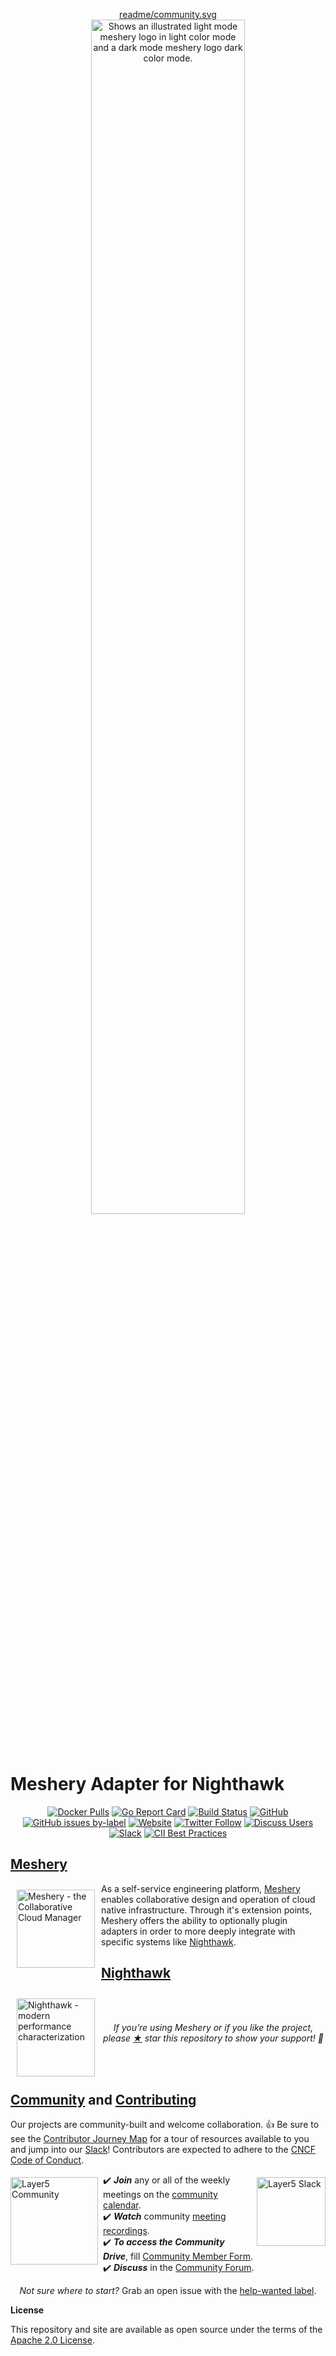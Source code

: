 <p style="text-align:center;" align="center">
  <a href="https://layer5.io/meshery">
    <picture align="center">
      <source media="(prefers-color-scheme: dark)" srcset="https://raw.githubusercontent.com/meshery/meshery-nighthawk/master/img/readme/meshery-logo-dark-text-side.svg"  width="70%" align="center" style="margin-bottom:20px;">readme/community.svg
      <source media="(prefers-color-scheme: light)" srcset="https://raw.githubusercontent.com/meshery/meshery-nighthawk/master/img/readme/meshery-logo-light-text-side.svg" width="70%" align="center" style="margin-bottom:20px;">
      <img alt="Shows an illustrated light mode meshery logo in light color mode and a dark mode meshery logo dark color mode." src="https://raw.githubusercontent.com/meshery/meshery-nighthawk/master/img/readme/meshery-logo-light-text-side.svg" width="70%" align="center" style="margin-bottom:20px;">
    </picture>
  </a><br /><br />
</p>
 
# Meshery Adapter for Nighthawk
<div align="center">

[![Docker Pulls](https://img.shields.io/docker/pulls/layer5/meshery-nighthawk.svg)](https://hub.docker.com/r/layer5/meshery-nighthawk)
[![Go Report Card](https://goreportcard.com/badge/github.com/meshery/meshery-nighthawk)](https://goreportcard.com/report/github.com/meshery/meshery-nighthawk)
[![Build Status](https://img.shields.io/github/actions/workflow/status/meshery/meshery-nighthawk/multi-platform.yml?branch=master)](https://github.com/meshery/meshery-nighthawk/actions)
[![GitHub](https://img.shields.io/github/license/meshery/meshery-nighthawk.svg)](LICENSE)
[![GitHub issues by-label](https://img.shields.io/github/issues/meshery/meshery-nighthawk/help%20wanted.svg)](https://github.com/meshery/meshery-nighthawk/issues?q=is%3Aopen+is%3Aissue+label%3A"help+wanted")
[![Website](https://img.shields.io/website/https/layer5.io/meshery.svg)](https://layer5.io/meshery/)
[![Twitter Follow](https://img.shields.io/twitter/follow/layer5.svg?label=Follow&style=social)](https://twitter.com/intent/follow?screen_name=mesheryio)
[![Discuss Users](https://img.shields.io/discourse/users?server=https%3A%2F%2Fdiscuss.layer5.io)](https://discuss.layer5.io)
[![Slack](https://img.shields.io/badge/Slack-@layer5.svg?logo=slack)](http://slack.layer5.io)
[![CII Best Practices](https://bestpractices.coreinfrastructure.org/projects/3564/badge)](https://bestpractices.coreinfrastructure.org/projects/3564)

</div>

<p style="clear:both;">
<h2><a href="https://layer5.io/meshery">Meshery</a></h2>
<a href="https://meshery.io"><img src="img/readme/meshery-logo-light-text-tag.svg"
style="margin:10px;" width="125px" 
alt="Meshery - the Collaborative Cloud Manager" align="left" /></a>
As a self-service engineering platform, <a href="https://meshery.io">Meshery</a> enables collaborative design and operation of cloud native infrastructure. Through it's extension points, Meshery offers the ability to optionally plugin adapters in order to more deeply integrate with specific systems like <a href="https://getnighthawk.dev">Nighthawk</a>.

<h2><a href="https://layer5.io/meshery">Nighthawk</a></h2>
<a href="https://getnighthawk.io"><img src="img/readme/nighthawk-full.svg"
style="margin:10px;" width="125px" 
alt="Nighthawk - modern performance characterization" align="left" /></a>
<br /><br /><p align="center"><i>If you’re using Meshery or if you like the project, please <a href="https://github.com/meshery/meshery/stargazers">★</a> star this repository to show your support! 🤩</i></p>
</p>



<p style="clear:both;">
<h2><a name="contributing"></a><a name="community"></a> <a href="https://slack.meshery.io">Community</a> and <a href="https://docs.meshery.io/project/contributing">Contributing</a></h2>
Our projects are community-built and welcome collaboration. 👍 Be sure to see the <a href="https://layer5.io/community/newcomers">Contributor Journey Map</a> for a tour of resources available to you and jump into our <a href="https://slack.meshery.io">Slack</a>! Contributors are expected to adhere to the <a href="https://github.com/cncf/foundation/blob/master/code-of-conduct.md">CNCF Code of Conduct</a>.

<a href="https://slack.meshery.io"><img alt="Layer5 Slack" src="img/readme/slack-128.png" style="margin-left:10px;padding-top:5px;" width="110px" align="right" /></a>

<a href="https://layer5.io/community"><img alt="Layer5 Community" src="img/readme/community.svg" style="margin-right:8px;padding-top:5px;" width="140px" align="left" /></a>

<p>
✔️ <em><strong>Join</strong></em> any or all of the weekly meetings on the <a href="https://meshery.io/calendar">community calendar</a>.<br />
✔️ <em><strong>Watch</strong></em> community <a href="https://www.youtube.com/channel/UCFL1af7_wdnhHXL1InzaMvA?sub_confirmation=1">meeting recordings</a>.<br />
✔️ <em><strong>To access the Community Drive</strong></em>, fill <a href="https://layer5.io/newcomer">Community Member Form</a>.<br />
✔️ <em><strong>Discuss</strong></em> in the <a href="https://discuss.layer5.io">Community Forum</a>.<br />
</p>
<p align="center">
<i>Not sure where to start?</i> Grab an open issue with the <a href="https://github.com/issues?q=is%3Aopen+is%3Aissue+archived%3Afalse+org%3Ameshery+org%3Ameshery+org%3Aservice-mesh-performance+org%3Aservice-mesh-patterns+org%3Alayer5labs+label%3A%22help+wanted%22+">help-wanted label</a>.
</p>

**License**

This repository and site are available as open source under the terms of the [Apache 2.0 License](https://opensource.org/licenses/Apache-2.0).

